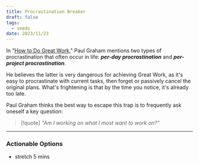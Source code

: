 ```yaml
---
title: Procrastination Breaker
draft: false
tags:
  - seeds
date: 2023/11/23
---
```

In "[How to Do Great Work](https://paulgraham-com.translate.goog/greatwork.html)," Paul Graham mentions two types of procrastination that often occur in life: ***per-day procrastination*** and ***per-project procrastination***. 

He believes the latter is very dangerous for achieving Great Work, as it's easy to procrastinate with current tasks, then forget or passively cancel the original plans. What's frightening is that by the time you notice, it's already too late. 

Paul Graham thinks the best way to escape this trap is to frequently ask oneself a key question:  
>  [!quote] *"Am I working on what I most want to work on?"*

---
### Actionable Options
- stretch 5 mins
